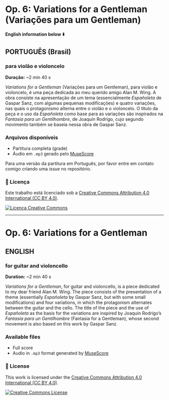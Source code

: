 # Op. 6: Variations for a Gentleman (Variações para um Gentleman)

**English information below ⬇️**

## PORTUGUÊS (Brasil)

### para violão e violoncelo  
**Duração:** ~2 min 40 s

*Variations for a Gentleman* (Variações para um Gentleman), para violão e violoncelo, é uma peça dedicada ao meu querido amigo Alan M. Wing. A obra consiste na apresentação de um tema (essencialmente *Españoleta* de Gaspar Sanz, com algumas pequenas modificações) e quatro variações, nas quais o protagonismo alterna entre o violão e o violoncelo. O título da peça e o uso da *Españoleta* como base para as variações são inspirados na *Fantasía para un Gentilhombre*, de Joaquín Rodrigo, cujo segundo movimento também se baseia nessa obra de Gaspar Sanz.

### Arquivos disponíveis
* Partitura completa (grade)
* Áudio em `.mp3` gerado pelo [MuseScore](https://musescore.org/)

Para uma versão da partitura em Português, por favor entre em contato comigo criando uma *issue* no repositório.

### 📄 Licença

Este trabalho está licenciado sob a [Creative Commons Attribution 4.0 International (CC BY 4.0)](https://creativecommons.org/licenses/by/4.0/deed.pt_BR).

[![Licença Creative Commons](https://licensebuttons.net/l/by/4.0/88x31.png)](https://creativecommons.org/licenses/by/4.0/)

---

# Op. 6: Variations for a Gentleman

## ENGLISH

### for guitar and violoncello
**Duration:** ~2 min 40 s

*Variations for a Gentleman*, for guitar and violoncello, is a piece dedicated to my dear friend Alan M. Wing. The piece consists of the presentation of a theme (essentially *Españoleta* by Gaspar Sanz, but with some small modifications) and four variations, in which the protagonism alternates between the guitar and the cello. The title of the piece and the use of *Españoleta* as the basis for the variations are inspired by Joaquín Rodrigo’s *Fantasía para un Gentilhombre* (Fantasia for a Gentleman), whose second movement is also based on this work by Gaspar Sanz.

### Available files
* Full score
* Audio in `.mp3` format generated by [MuseScore](https://musescore.org/)

### 📄 License

This work is licensed under the [Creative Commons Attribution 4.0 International (CC BY 4.0)](https://creativecommons.org/licenses/by/4.0/).

[![Creative Commons License](https://licensebuttons.net/l/by/4.0/88x31.png)](https://creativecommons.org/licenses/by/4.0/)

